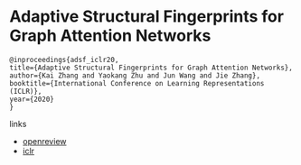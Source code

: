 # Adaptive Structural Fingerprints for Graph Attention Networks

```
@inproceedings{adsf_iclr20,
title={Adaptive Structural Fingerprints for Graph Attention Networks},
author={Kai Zhang and Yaokang Zhu and Jun Wang and Jie Zhang},
booktitle={International Conference on Learning Representations (ICLR)},
year={2020}
}
```

links
- [openreview](https://openreview.net/forum?id=BJxWx0NYPr)
- [iclr](https://iclr.cc/virtual_2020/poster_BJxWx0NYPr.html)
